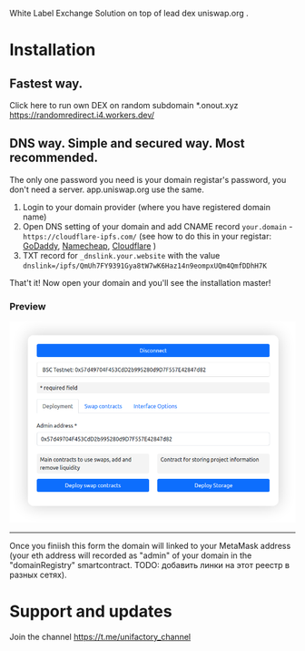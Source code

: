 White Label Exchange Solution on top of lead dex uniswap.org . 

# Installation

## Fastest way. 
Click here to run own DEX on random subdomain *.onout.xyz https://randomredirect.i4.workers.dev/

## DNS way. Simple and secured way. Most recommended.
The only one password you need is your domain registar's password, you don't need a server. app.uniswap.org use the same. 

1. Login to your domain provider (where you have registered domain name)
2. Open DNS setting of your domain and add CNAME record `your.domain` - `https://cloudflare-ipfs.com/` (see how to do this in your registar: [GoDaddy](https://www.google.com/search?q=how+to+add+cname+in+godaddy), [Namecheap](https://www.google.com/search?q=how+to+add+cname+in+Namecheap), [Cloudflare](https://www.google.com/search?q=how+to+add+cname+in+Cloudflare)
)
3. TXT record for `_dnslink.your.website` with the value `dnslink=/ipfs/QmUh7FY9391Gya8tW7wK6Haz14n9eompxUQm4QmfDDhH7K`

That't it! Now open your domain and you'll see the installation master! 

### Preview

<img src="./images/deploymentTab.png">

---

Once you finiish this form the domain will linked to your MetaMask address (your eth address will recorded as "admin" of your domain in the "domainRegistry" smartcontract. TODO: добавить линки на этот реестр в разных сетях).

# Support and updates
Join the channel https://t.me/unifactory_channel
